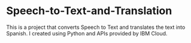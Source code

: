 # Speech-to-Text-and-Translation
This is a project that converts Speech to Text and translates the text into Spanish. I created using Python and APIs provided by IBM Cloud.
